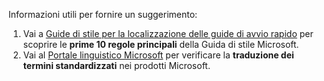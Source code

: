 Informazioni utili per fornire un suggerimento:
1. Vai a [Guide di stile per la localizzazione delle guide di avvio rapido](https://docs.microsoft.com/globalization/localization/styleguides) per scoprire le **prime 10 regole principali** della Guida di stile Microsoft.
2. Vai al [Portale linguistico Microsoft](https://www.microsoft.com/language) per verificare la **traduzione dei termini standardizzati** nei prodotti Microsoft.
